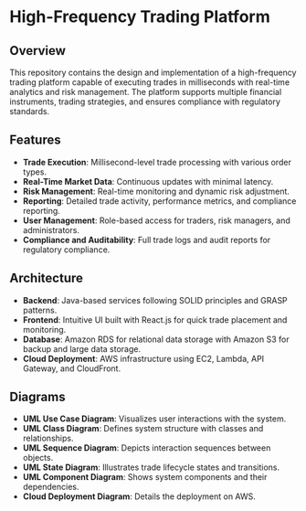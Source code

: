 # High-Frequency Trading Platform

## Overview

This repository contains the design and implementation of a high-frequency trading platform capable of executing trades in milliseconds with real-time analytics and risk management. The platform supports multiple financial instruments, trading strategies, and ensures compliance with regulatory standards.

## Features

- **Trade Execution**: Millisecond-level trade processing with various order types.
- **Real-Time Market Data**: Continuous updates with minimal latency.
- **Risk Management**: Real-time monitoring and dynamic risk adjustment.
- **Reporting**: Detailed trade activity, performance metrics, and compliance reporting.
- **User Management**: Role-based access for traders, risk managers, and administrators.
- **Compliance and Auditability**: Full trade logs and audit reports for regulatory compliance.

## Architecture

- **Backend**: Java-based services following SOLID principles and GRASP patterns.
- **Frontend**: Intuitive UI built with React.js for quick trade placement and monitoring.
- **Database**: Amazon RDS for relational data storage with Amazon S3 for backup and large data storage.
- **Cloud Deployment**: AWS infrastructure using EC2, Lambda, API Gateway, and CloudFront.

## Diagrams

- **UML Use Case Diagram**: Visualizes user interactions with the system.
- **UML Class Diagram**: Defines system structure with classes and relationships.
- **UML Sequence Diagram**: Depicts interaction sequences between objects.
- **UML State Diagram**: Illustrates trade lifecycle states and transitions.
- **UML Component Diagram**: Shows system components and their dependencies.
- **Cloud Deployment Diagram**: Details the deployment on AWS.

